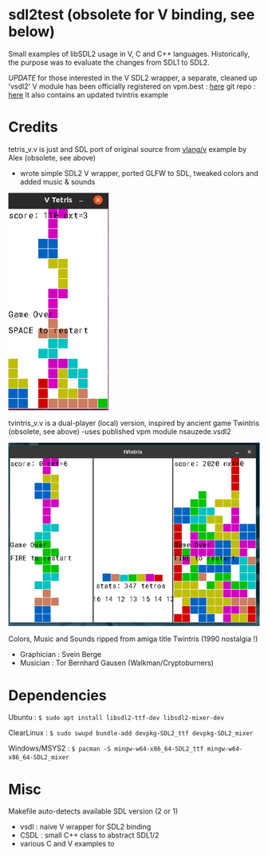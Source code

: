 # sdl2test (obsolete for V binding, see below)
Small examples of libSDL2 usage in V, C and C++ languages.
Historically, the purpose was to evaluate the changes from SDL1 to SDL2.

*UPDATE* for those interested in the V SDL2 wrapper, a separate, cleaned up 'vsdl2' V module has been officially registered on vpm.best : <a href='https://vpm.best/mod/nsauzede.vsdl2'>here</a>
  git repo : <a href='https://github.com/nsauzede/vsdl2'>here</a>
It also contains an updated tvintris example

# Credits
tetris_v.v is just and SDL port of original source from <a href='https://github.com/vlang/v'>vlang/v</a> example by Alex (obsolete, see above)
- wrote simple SDL2 V wrapper, ported GLFW to SDL, tweaked colors and added music & sounds

<img src='https://github.com/nsauzede/sdl2test/raw/master/tetris_v.png'>

tvintris_v.v is a dual-player (local) version, inspired by ancient game Twintris (obsolete, see above)
-uses published vpm module nsauzede.vsdl2

<img src='https://github.com/nsauzede/sdl2test/blob/master/tvintris.png'>

Colors, Music and Sounds ripped from amiga title Twintris (1990 nostalgia !)
- Graphician : Svein Berge
- Musician : Tor Bernhard Gausen (Walkman/Cryptoburners)

# Dependencies
Ubuntu :
`$ sudo apt install libsdl2-ttf-dev libsdl2-mixer-dev`

ClearLinux :
`$ sudo swupd bundle-add devpkg-SDL2_ttf devpkg-SDL2_mixer`

Windows/MSYS2 :
`$ pacman -S mingw-w64-x86_64-SDL2_ttf mingw-w64-x86_64-SDL2_mixer`


# Misc
Makefile auto-detects available SDL version (2 or 1)

- vsdl : naive V wrapper for SDL2 binding
- CSDL : small C++ class to abstract SDL1/2
- various C and V examples to
